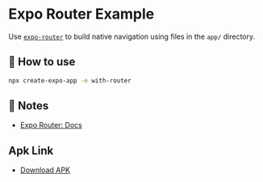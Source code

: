 # Expo Router Example

Use [`expo-router`](https://docs.expo.dev/router/introduction/) to build native navigation using files in the `app/` directory.

## 🚀 How to use

```sh
npx create-expo-app -e with-router
```

## 📝 Notes

- [Expo Router: Docs](https://docs.expo.dev/router/introduction/)
## Apk Link
- [Download APK](https://expo.dev/accounts/dev-tarunsingh/projects/Frew_dev-TarunSingh/builds/56e06ef2-d432-4193-aa27-79efececa7a1)
